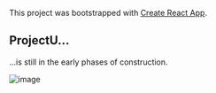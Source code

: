 This project was bootstrapped with [Create React App](https://github.com/facebook/create-react-app).

## ProjectU...
...is still in the early phases of construction.

![image](https://nolanmcgill.files.wordpress.com/2020/01/projectuscreenshot.png)
